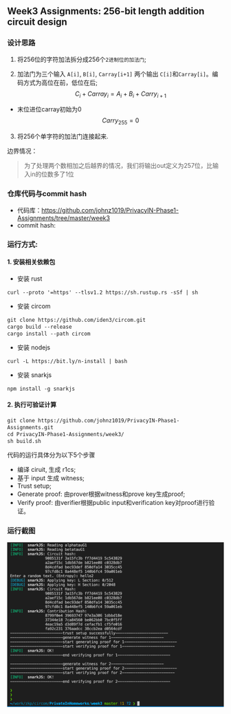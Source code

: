 
## Week3 Assignments: 256-bit length addition circuit design

### 设计思路
1. 将256位的字符加法拆分成256个`2进制位的加法门`;

2. 加法门为三个输入 `A[i]`, `B[i]`, `Carray[i+1]` 两个输出 `C[i]`和`Carray[i]`。编码方式为高位在前，低位在后;
$$
{C}_{i}+{Carray}_{i}={A}_{i}+{B}_{i}+{Carry}_{i+1}
$$
- 末位进位carray初始为0
$$
{Carry}_{255} = 0
$$

3. 将256个单字符的加法门连接起来.

边界情况：

> 为了处理两个数相加之后越界的情况，我们将输出out定义为257位，比输入in的位数多了1位

### 仓库代码与commit hash
- 代码库：https://github.com/johnz1019/PrivacyIN-Phase1-Assignments/tree/master/week3
- commit hash: 


### 运行方式:
#### 1. 安装相关依赖包
- 安装 rust 
```
curl --proto '=https' --tlsv1.2 https://sh.rustup.rs -sSf | sh
```
- 安装 circom 
```
git clone https://github.com/iden3/circom.git
cargo build --release
cargo install --path circom
```
- 安装 nodejs 
```
curl -L https://bit.ly/n-install | bash
```
- 安装 snarkjs
```
npm install -g snarkjs
```

#### 2. 执行可验证计算

```
git clone https://github.com/johnz1019/PrivacyIN-Phase1-Assignments.git
cd PrivacyIN-Phase1-Assignments/week3/
sh build.sh
```

代码的运行具体分为以下5个步骤
- 编译 ciruit, 生成 r1cs;
- 基于 input 生成 witness;
- Trust setup;
- Generate proof: 由prover根据witness和prove key生成proof;
- Verify proof: 由verifier根据public input和verification key对proof进行验证。

### 运行截图
![execution_snapshot](./execution_snapshot_week3.png)

